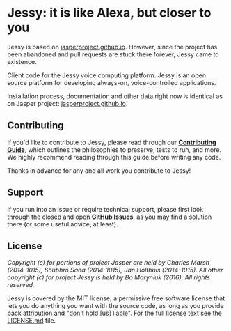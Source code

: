# Jessy: it is like Alexa, but closer to you

Jessy is based on
[jasperproject.github.io](http://jasperproject.github.io/). However,
since the project has been abandoned and pull requests are stuck there
forever, Jessy came to existence.

Client code for the Jessy voice computing platform. Jessy is an open
source platform for developing always-on, voice-controlled
applications. 

Installation process, documentation and other data right now is
identical as on Jasper project:
[jasperproject.github.io](http://jasperproject.github.io/).

## Contributing

If you'd like to contribute to Jessy, please read through our
**[Contributing Guide](CONTRIBUTING.md)**, which outlines the
philosophies to preserve, tests to run, and more. We highly recommend
reading through this guide before writing any code.

Thanks in advance for any and all work you contribute to Jessy!

## Support

If you run into an issue or require technical support, please first
look through the closed and open
**[GitHub Issues](https://github.com/isbm/jessy/issues)**,
as you may find a solution there (or some useful advice, at least).

## License

*Copyright (c) for portions of project Jasper are held by Charles
Marsh (2014-1015), Shubhro Saha  (2014-1015), Jan Holthuis
(2014-1015). All other copyright (c) for project Jessy is held by Bo
Maryniuk (2016). All rights reserved.*

Jessy is covered by the MIT license, a permissive free software
license that lets you do anything you want with the source code, as
long as you provide back attribution and ["don't hold \[us\]
liable"](http://choosealicense.com). For the full license text see the
[LICENSE.md](LICENSE.md) file. 
